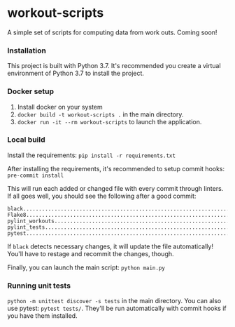 # workout-scripts

A simple set of scripts for computing data from work outs. Coming soon!

### Installation
This project is built with Python 3.7. It's recommended you create a virtual environment of Python 3.7 to install the project.

### Docker setup

1) Install docker on your system
2) `docker build -t workout-scripts .` in the main directory.
3) `docker run -it --rm workout-scripts` to launch the application.

### Local build
Install the requirements:
`pip install -r requirements.txt`

After installing the requirements, it's recommended to setup commit hooks:
`pre-commit install`

This will run each added or changed file with every commit through linters. If all goes well, you should see the following after a good commit:
```
black....................................................................Passed
Flake8...................................................................Passed
pylint_workouts..........................................................Passed
pylint_tests.............................................................Passed
pytest...................................................................Passed
```
If `black` detects necessary changes, it will update the file automatically! You'll have to restage and recommit the changes, though.

Finally, you can launch the main script:
`python main.py`

### Running unit tests
`python -m unittest discover -s tests` in the main directory. You can also use pytest: `pytest tests/`. They'll be run automatically with commit hooks if you have them installed.